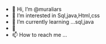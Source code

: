 - 👋 Hi, I’m @muraliars
- 👀 I’m interested in Sql,java,Html,css 
- 🌱 I’m currently learning ...sql,java
- 💞️ 
- 📫 How to reach me ...

<!---
muraliars/muraliars is a ✨ special ✨ repository because its `README.md` (this file) appears on your GitHub profile.
You can click the Preview link to take a look at your changes.
--->
